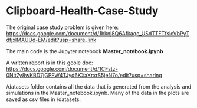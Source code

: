 # Clipboard-Health-Case-Study 

The original case study problem is given here: 
https://docs.google.com/document/d/1bknj8Q6Afkaqc_USdTTFTfslcVbPyTdfjxlMAUUd-EM/edit?usp=share_link

The main code is the Jupyter notebook **Master_notebook.ipynb**

A written report is in this goole doc: 
https://docs.google.com/document/d/1CFstz-0Nlt7y8wKBD7jGPFW4TJyd6KXaXrxrS5jeN7o/edit?usp=sharing

/datasets folder contains all the data that is generated from the analysis and simulations in the Master_notebook.ipynb. Many of the data in the plots are saved as csv files in /datasets.
